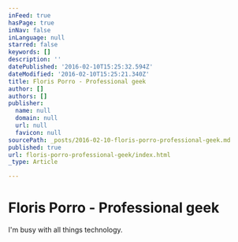 ```yaml
---
inFeed: true
hasPage: true
inNav: false
inLanguage: null
starred: false
keywords: []
description: ''
datePublished: '2016-02-10T15:25:32.594Z'
dateModified: '2016-02-10T15:25:21.340Z'
title: Floris Porro - Professional geek
author: []
authors: []
publisher:
  name: null
  domain: null
  url: null
  favicon: null
sourcePath: _posts/2016-02-10-floris-porro-professional-geek.md
published: true
url: floris-porro-professional-geek/index.html
_type: Article

---
```

# Floris Porro - Professional geek

I'm busy with all things technology.